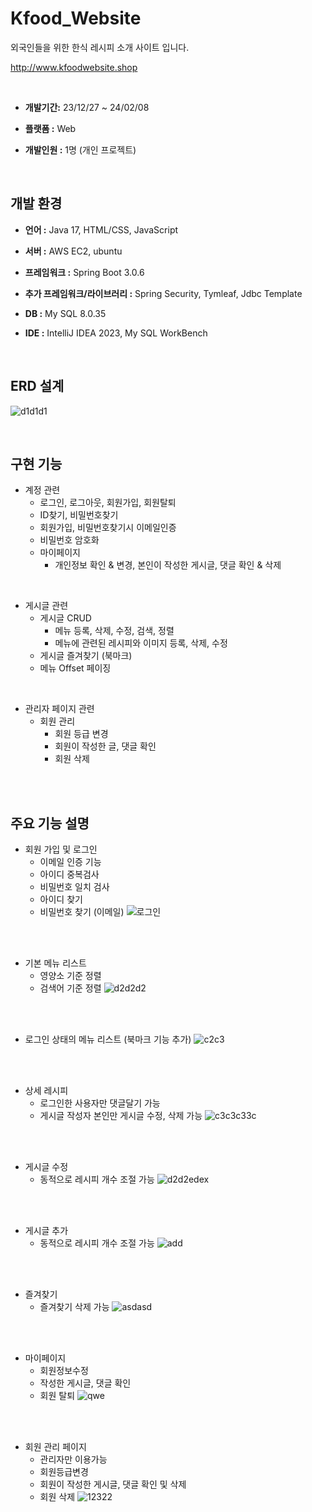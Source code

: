 # Kfood_Website
외국인들을 위한 한식 레시피 소개 사이트 입니다.

http://www.kfoodwebsite.shop

<br>

 - **개발기간:** 23/12/27 ~ 24/02/08
 
 - **플랫폼 :** Web
 
 - **개발인원 :** 1명 (개인 프로젝트)

<br>

## 개발 환경
- **언어 :** Java 17, HTML/CSS, JavaScript

- **서버 :** AWS EC2, ubuntu

  
- **프레임워크 :** Spring Boot 3.0.6

  
- **추가 프레임워크/라이브러리 :** Spring Security, Tymleaf, Jdbc Template

  
- **DB :** My SQL 8.0.35

  
- **IDE :** IntelliJ IDEA 2023, My SQL WorkBench


<br>

## ERD 설계
![d1d1d1](https://github.com/sj990513/Kfood_Website/assets/117420071/5e5c0673-ecb5-4a03-af45-2e34123ef86f)

<br>

## 구현 기능
* 계정 관련
  * 로그인, 로그아웃, 회원가입, 회원탈퇴
  * ID찾기, 비밀번호찾기
  * 회원가입, 비밀번호찾기시 이메일인증
  * 비밀번호 암호화
  * 마이페이지
    * 개인정보 확인 & 변경, 본인이 작성한 게시글, 댓글 확인 & 삭제

<br>

* 게시글 관련
  * 게시글 CRUD
    * 메뉴 등록, 삭제, 수정, 검색, 정렬
    * 메뉴에 관련된 레시피와 이미지 등록, 삭제, 수정 
  * 게시글 즐겨찾기 (북마크)
  * 메뉴 Offset 페이징
 
<br>

* 관리자 페이지 관련
  * 회원 관리 
    * 회원 등급 변경
    * 회원이 작성한 글, 댓글 확인
    * 회원 삭제

<br>
<br>

## 주요 기능 설명
* 회원 가입 및 로그인
  * 이메일 인증 기능
  * 아이디 중복검사
  * 비밀번호 일치 검사
  * 아이디 찾기
  * 비밀번호 찾기 (이메일) 
![로그인](https://github.com/sj990513/Kfood_Website/assets/117420071/ffe7e98c-8ab2-42c8-9065-734b6428e440)

<br>
<br>

* 기본 메뉴 리스트
  * 영양소 기준 정렬
  * 검색어 기준 정렬
![d2d2d2](https://github.com/sj990513/Kfood_Website/assets/117420071/c9bb7ec8-6557-4bab-8e6f-85161b4bdc1a)
<br>
<br>

* 로그인 상태의 메뉴 리스트 (북마크 기능 추가)
![c2c3](https://github.com/sj990513/Kfood_Website/assets/117420071/f1136655-0aea-413a-9287-9a5b01a2e63d)
<br>
<br>

* 상세 레시피
  * 로그인한 사용자만 댓글달기 가능
  * 게시글 작성자 본인만 게시글 수정, 삭제 가능
![c3c3c33c](https://github.com/sj990513/Kfood_Website/assets/117420071/ad29ae6b-744e-4aaf-832a-79034d4469c3)

<br>
<br>

* 게시글 수정
  * 동적으로 레시피 개수 조절 가능
![d2d2edex](https://github.com/sj990513/Kfood_Website/assets/117420071/ae442b3f-dfde-48dd-9dfc-fb1b0793b8e6)

<br>
<br>

* 게시글 추가
  * 동적으로 레시피 개수 조절 가능
![add](https://github.com/sj990513/Kfood_Website/assets/117420071/a7f0a845-7d01-435a-8f6d-e40aeeacfdce)


<br>
<br>

* 즐겨찾기
  * 즐겨찾기 삭제 가능
![asdasd](https://github.com/sj990513/Kfood_Website/assets/117420071/4b17b3ae-f4fe-4988-ba73-66fdc1591505)

<br>
<br>

* 마이페이지
  * 회원정보수정
  * 작성한 게시글, 댓글 확인
  * 회원 탈퇴
![qwe](https://github.com/sj990513/Kfood_Website/assets/117420071/7c392954-0837-48b0-b9f6-ed63e0fec6d0)

<br>
<br>

* 회원 관리 페이지
  * 관리자만 이용가능 
  * 회원등급변경
  * 회원이 작성한 게시글, 댓글 확인 및 삭제
  * 회원 삭제
![12322](https://github.com/sj990513/Kfood_Website/assets/117420071/64512dd9-06a3-48a3-a39b-fbb169abeabb)















  

